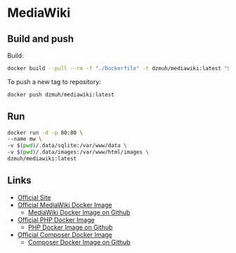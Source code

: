 # MediaWiki

## Build and push

Build:

``` bash
docker build --pull --rm -f "./Dockerfile" -t dzmuh/mediawiki:latest "$(pwd)"
```

To push a new tag to repository:

``` bash
docker push dzmuh/mediawiki:latest
```

## Run

``` bash
docker run -d -p 80:80 \
--name mw \
-v $(pwd)/.data/sqlite:/var/www/data \
-v $(pwd)/.data/images:/var/www/html/images \
dzmuh/mediawiki:latest
```

## Links

* [Official Site](https://www.mediawiki.org/wiki/MediaWiki)
* [Official MediaWiki Docker Image](https://hub.docker.com/_/mediawiki)
  * [MediaWiki Docker Image on Github](https://github.com/wikimedia/mediawiki-docker)
* [Official PHP Docker Image](https://hub.docker.com/_/php)
  * [PHP Docker Image on Github](https://github.com/docker-library/php)
* [Official Composer Docker Image](https://hub.docker.com/_/composer)
  * [Composer Docker Image on Github](https://github.com/composer/docker/)
